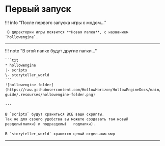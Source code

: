 # Первый запуск

!!! info "После первого запуска игры с модом..."

	 В директории игры появится **Новая папка**, с названием `hollowengine`.


---

!!! note "В этой папке будут другие папки..."

	```txt
	* hollowengine
	|- scripts
	\- storyteller_world
	```
	![hollowengine-folder](https://raw.githubusercontent.com/HollowHorizon/HollowEngineDocs/main/docs/hollowengine-guide/.resourses/hollowengine-folder.png)
	
	---
	
	В `scripts` будут храниться ВСЕ ваши скрипты.
	Так же для своего удобства вы можете создавать там новый резделы(папки) и подразделы(	подпапки).
	
	В `storyteller_world` хранится целый отдельным мир

---
